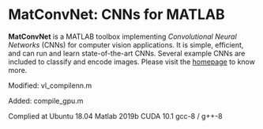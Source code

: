 # MatConvNet: CNNs for MATLAB

**MatConvNet** is a MATLAB toolbox implementing *Convolutional Neural
Networks* (CNNs) for computer vision applications. It is simple,
efficient, and can run and learn state-of-the-art CNNs. Several
example CNNs are included to classify and encode images. Please visit
the [homepage](http://www.vlfeat.org/matconvnet) to know more.

Modified: vl_compilenn.m

Added: compile_gpu.m

Complied at Ubuntu 18.04 
Matlab 2019b
CUDA 10.1
gcc-8 / g++-8
